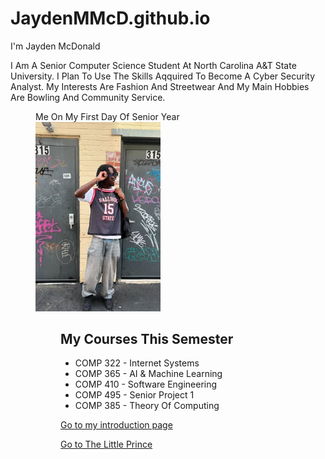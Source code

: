 # JaydenMMcD.github.io
<html lang="en">
<head>
  <meta charset="utf-8" />
  <meta name="viewport" content="width=device-width, initial-scale=1" />
  <title>Jayden McDonald — Home</title>
</head>
<body>
  I'm Jayden McDonald

  <!-- short bio -->
  <p>
    I Am A Senior Computer Science Student At North Carolina A&T State University.
    I Plan To Use The Skills Aqquired To Become A Cyber Security Analyst.
    My Interests Are Fashion And Streetwear And My Main Hobbies Are Bowling And Community Service.
  </p>

  <!-- at least one image from img folder -->
   <figure>
     <figcaption>Me On My First Day Of Senior Year</figcaption>
  <img src="img/img3.png" alt= "Me On My First Day Of Senior Year" width="200" />
  <figure>
  <!-- courses list (ordered or unordered—pick one) -->
  <h2>My Courses This Semester</h2>
  <ul>
    <li>COMP 322 - Internet Systems</li>
    <li>COMP 365 - AI & Machine Learning</li>
    <li>COMP 410 - Software Engineering</li>
    <li>COMP 495 - Senior Project 1</li>
    <li>COMP 385 - Theory Of Computing</li>
  </ul>
  <!-- If you prefer numbers, use <ol> ... </ol> instead of <ul> -->

  <!-- link to the other page -->
  <p><a href="introduction.html">Go to my introduction page</a></p>
  <a href="little_prince.html">Go to The Little Prince</a>
</body>
</html>
<head>
